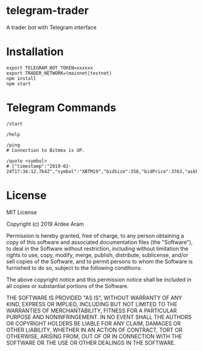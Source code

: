 # telegram-trader
A trader bot with Telegram interface

# Installation
```console
export TELEGRAM_BOT_TOKEN=xxxxxx
export TRADER_NETWORK=(mainnet|testnet)  
npm install
npm start
```

# Telegram Commands
```console
/start

/help

/ping
# Connection to Bitmex is UP.

/quote <symbol>
# {"timestamp":"2019-02-24T17:34:12.764Z","symbol":"XBTM19","bidSize":356,"bidPrice":3763,"askPrice":3764,"askSize":55020}
```

# License

MIT License

Copyright (c) 2019 Ardee Aram

Permission is hereby granted, free of charge, to any person obtaining a copy
of this software and associated documentation files (the "Software"), to deal
in the Software without restriction, including without limitation the rights
to use, copy, modify, merge, publish, distribute, sublicense, and/or sell
copies of the Software, and to permit persons to whom the Software is
furnished to do so, subject to the following conditions:

The above copyright notice and this permission notice shall be included in all
copies or substantial portions of the Software.

THE SOFTWARE IS PROVIDED "AS IS", WITHOUT WARRANTY OF ANY KIND, EXPRESS OR
IMPLIED, INCLUDING BUT NOT LIMITED TO THE WARRANTIES OF MERCHANTABILITY,
FITNESS FOR A PARTICULAR PURPOSE AND NONINFRINGEMENT. IN NO EVENT SHALL THE
AUTHORS OR COPYRIGHT HOLDERS BE LIABLE FOR ANY CLAIM, DAMAGES OR OTHER
LIABILITY, WHETHER IN AN ACTION OF CONTRACT, TORT OR OTHERWISE, ARISING FROM,
OUT OF OR IN CONNECTION WITH THE SOFTWARE OR THE USE OR OTHER DEALINGS IN THE
SOFTWARE.
